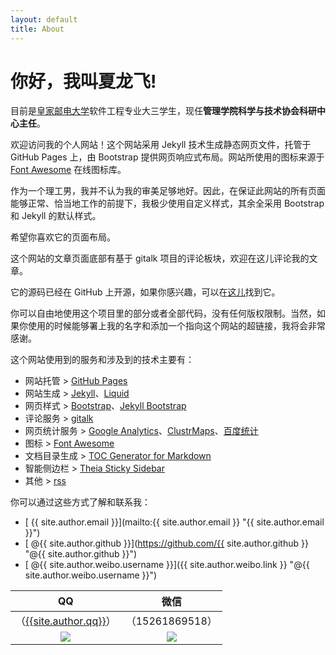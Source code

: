 ```yaml
---
layout: default
title: About
---
```

<!-- # Hi there, I'm Aaronsz Xia!

I am a student of <abbr title="Nanjing University of Posts and Telecommunications">NJUPT</abbr> by day, and a programmer by night.

It is my personal website and currently being updated not so actively, cause I am preparing for the postgraduate entrance examination. -->

# 你好，我叫**夏龙飞**!

目前是[皇家邮电大学](http://www.njupt.edu.cn "南京邮电大学")软件工程专业大三学生，现任**管理学院科学与技术协会科研中心主任**。

欢迎访问我的个人网站！这个网站采用 Jekyll 技术生成静态网页文件，托管于 GitHub Pages 上，由 Bootstrap 提供网页响应式布局。网站所使用的图标来源于 [Font Awesome](https://fontawesome.com) 在线图标库。

作为一个理工男，我并不认为我的审美足够地好。因此，在保证此网站的所有页面能够正常、恰当地工作的前提下，我极少使用自定义样式，其余全采用 Bootstrap 和 Jekyll 的默认样式。

希望你喜欢它的页面布局。

这个网站的文章页面底部有基于 gitalk 项目的评论板块，欢迎在这儿评论我的文章。

它的源码已经在 GitHub 上开源，如果你感兴趣，可以在[这儿](https://github.com/iefgnolaix/iefgnolaix.github.io)找到它。

你可以自由地使用这个项目里的部分或者全部代码，没有任何版权限制。当然，如果你使用的时候能够署上我的名字和添加一个指向这个网站的超链接，我将会非常感谢。

这个网站使用到的服务和涉及到的技术主要有：
- 网站托管 > [GitHub Pages](https://pages.github.com/)
- 网站生成 > [Jekyll](https://jekyllrb.com/)、[Liquid](https://shopify.github.io/liquid/ "An open-source template language")
- 网页样式 > [Bootstrap](https://getbootstrap.com/)、[Jekyll Bootstrap](http://jekyllbootstrap.com/ "The Definitive Jekyll Blogging Framework")
- 评论服务 > [gitalk](https://gitalk.github.io/)
- 网页统计服务 > [Google Analytics](https://analytics.google.com/)、[ClustrMaps](https://clustrmaps.com/)、[百度统计](https://tongji.baidu.com)
- 图标 > [Font Awesome](https://fontawesome.com/)
- 文档目录生成 > [TOC Generator for Markdown](https://github.com/dafi/tocmd-generator/)
- 智能侧边栏 > [Theia Sticky Sidebar](https://github.com/WeCodePixels/theia-sticky-sidebar/)
- 其他 > [rss](https://zh.wikipedia.org/wiki/RSS/ "简易信息聚合")

你可以通过这些方式了解和联系我：

- [<i class="far fa-envelope"></i> {{ site.author.email }}](mailto:{{ site.author.email }} "{{ site.author.email }}")
- [<i class="fab fa-github"></i> @{{ site.author.github }}](https://github.com/{{ site.author.github }} "@{{ site.author.github }}")
- [<i class="fab fa-weibo"></i> @{{ site.author.weibo.username }}]({{ site.author.weibo.link }} "@{{ site.author.weibo.username }}")

|<i class="fab fa-qq"></i>QQ|<i class="fab fa-wechat"></i>微信|
|:-:|:-:|
|（[{{site.author.qq}}](http://wpa.qq.com/msgrd?v=3&uin={{site.author.qq}}&site=qq&menu=yes "点击这里给我发消息")）|（15261869518）|
![](https://s2.ax1x.com/2019/12/24/lPMVmt.jpg)|![](https://s2.ax1x.com/2019/06/10/V6TfFP.jpg)
